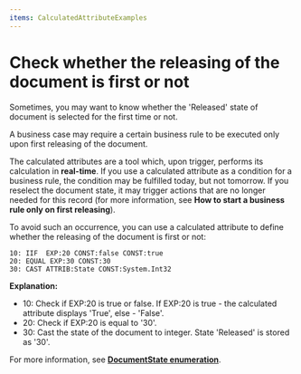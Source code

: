 ```yaml
---
items: CalculatedAttributeExamples
---
```


# Check whether the releasing of the document is first or not

Sometimes, you may want to know whether the 'Released' state of document is selected for the first time or not. 

А business case may require a certain business rule to be executed only upon first releasing of the document. 

The calculated attributes are a tool which, upon trigger, performs its calculation in **real-time**. If you use a calculated attribute as a condition for a business rule, the condition may be fulfilled today, but not tomorrow. If you reselect the document state, it may trigger actions that are no longer needed for this record (for more information, see **How to start a business rule only on first releasing**).

To avoid such an occurrence, you can use a calculated attribute to define whether the releasing of the document is first or not:

```
10: IIF  EXP:20 CONST:false CONST:true
20: EQUAL EXP:30 CONST:30                                  
30: CAST ATTRIB:State CONST:System.Int32         

```

**Explanation:**

- 10: Check if EXP:20 is true or false. If EXP:20 is true - the calculated attribute displays 'True', else - 'False'.
- 20: Check if EXP:20 is equal to '30'.
- 30: Cast the state of the document to integer. State 'Released' is stored as '30'.<br> 


For more information, see **[DocumentState enumeration](https://restdev.erp.bg/model/html/243d08d2-1bd6-f223-c454-1c488e51648f.htm)**.
